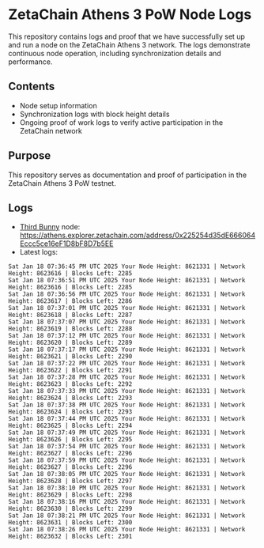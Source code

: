 # ZetaChain Athens 3 PoW Node Logs
This repository contains logs and proof that we have successfully set up and run a node on the ZetaChain Athens 3 network. The logs demonstrate continuous node operation, including synchronization details and performance.

## Contents
- Node setup information
- Synchronization logs with block height details
- Ongoing proof of work logs to verify active participation in the ZetaChain network

## Purpose
This repository serves as documentation and proof of participation in the ZetaChain Athens 3 PoW testnet.

## Logs

- [Third Bunny](https://thirdbunny.xyz/) node: https://athens.explorer.zetachain.com/address/0x225254d35dE666064Eccc5ce16eF1D8bF8D7b5EE
- Latest logs:
```
Sat Jan 18 07:36:45 PM UTC 2025 Your Node Height: 8621331 | Network Height: 8623616 | Blocks Left: 2285
Sat Jan 18 07:36:51 PM UTC 2025 Your Node Height: 8621331 | Network Height: 8623616 | Blocks Left: 2285
Sat Jan 18 07:36:56 PM UTC 2025 Your Node Height: 8621331 | Network Height: 8623617 | Blocks Left: 2286
Sat Jan 18 07:37:01 PM UTC 2025 Your Node Height: 8621331 | Network Height: 8623618 | Blocks Left: 2287
Sat Jan 18 07:37:07 PM UTC 2025 Your Node Height: 8621331 | Network Height: 8623619 | Blocks Left: 2288
Sat Jan 18 07:37:12 PM UTC 2025 Your Node Height: 8621331 | Network Height: 8623620 | Blocks Left: 2289
Sat Jan 18 07:37:17 PM UTC 2025 Your Node Height: 8621331 | Network Height: 8623621 | Blocks Left: 2290
Sat Jan 18 07:37:22 PM UTC 2025 Your Node Height: 8621331 | Network Height: 8623622 | Blocks Left: 2291
Sat Jan 18 07:37:28 PM UTC 2025 Your Node Height: 8621331 | Network Height: 8623623 | Blocks Left: 2292
Sat Jan 18 07:37:33 PM UTC 2025 Your Node Height: 8621331 | Network Height: 8623624 | Blocks Left: 2293
Sat Jan 18 07:37:38 PM UTC 2025 Your Node Height: 8621331 | Network Height: 8623624 | Blocks Left: 2293
Sat Jan 18 07:37:44 PM UTC 2025 Your Node Height: 8621331 | Network Height: 8623625 | Blocks Left: 2294
Sat Jan 18 07:37:49 PM UTC 2025 Your Node Height: 8621331 | Network Height: 8623626 | Blocks Left: 2295
Sat Jan 18 07:37:54 PM UTC 2025 Your Node Height: 8621331 | Network Height: 8623627 | Blocks Left: 2296
Sat Jan 18 07:37:59 PM UTC 2025 Your Node Height: 8621331 | Network Height: 8623627 | Blocks Left: 2296
Sat Jan 18 07:38:05 PM UTC 2025 Your Node Height: 8621331 | Network Height: 8623628 | Blocks Left: 2297
Sat Jan 18 07:38:10 PM UTC 2025 Your Node Height: 8621331 | Network Height: 8623629 | Blocks Left: 2298
Sat Jan 18 07:38:16 PM UTC 2025 Your Node Height: 8621331 | Network Height: 8623630 | Blocks Left: 2299
Sat Jan 18 07:38:21 PM UTC 2025 Your Node Height: 8621331 | Network Height: 8623631 | Blocks Left: 2300
Sat Jan 18 07:38:26 PM UTC 2025 Your Node Height: 8621331 | Network Height: 8623632 | Blocks Left: 2301
```

